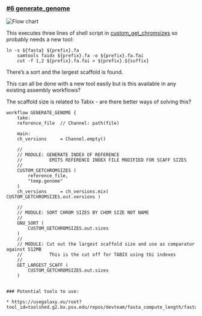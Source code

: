 ### [#6 generate_genome](https://github.com/sanger-tol/treeval/blob/dev/subworkflows/local/generate_genome.nf)

![Flow chart](https://raw.githubusercontent.com/sanger-tol/treeval/dev/docs/images/v1-1-0/treeval_1_1_0_generate_genome.png)

This executes three lines of shell script in [custom_get_chromsizes](https://github.com/sanger-tol/treeval/blob/dev/modules/nf-core/custom/getchromsizes/main.nf) so probably needs a new tool:

```
ln -s ${fasta} ${prefix}.fa
    samtools faidx ${prefix}.fa -o ${prefix}.fa.fai
    cut -f 1,2 ${prefix}.fa.fai > ${prefix}.${suffix}
```

There’s a sort and the largest scaffold is found.

This can all be done with a new tool easily but is this available in any existing assembly workflows?

The scaffold size is related to Tabix - are there better ways of solving this?


```
workflow GENERATE_GENOME {
    take:
    reference_file  // Channel: path(file)

    main:
    ch_versions     = Channel.empty()

    //
    // MODULE: GENERATE INDEX OF REFERENCE
    //          EMITS REFERENCE INDEX FILE MODIFIED FOR SCAFF SIZES
    //
    CUSTOM_GETCHROMSIZES (
        reference_file,
        "temp.genome"
    )
    ch_versions     = ch_versions.mix(  CUSTOM_GETCHROMSIZES.out.versions )

    //
    // MODULE: SORT CHROM SIZES BY CHOM SIZE NOT NAME
    //
    GNU_SORT (
        CUSTOM_GETCHROMSIZES.out.sizes
    )
    //
    // MODULE: Cut out the largest scaffold size and use as comparator against 512MB
    //          This is the cut off for TABIX using tbi indexes
    //
    GET_LARGEST_SCAFF (
        CUSTOM_GETCHROMSIZES.out.sizes
    )
```
```

### Potential tools to use:

* https://usegalaxy.eu/root?tool_id=toolshed.g2.bx.psu.edu/repos/devteam/fasta_compute_length/fasta_compute_length/1.0.3


